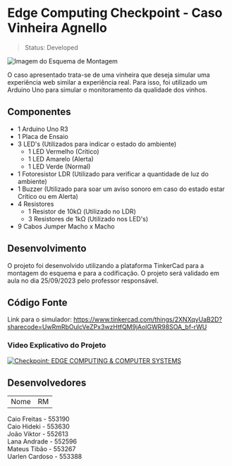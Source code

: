 # Edge Computing Checkpoint - Caso Vinheira Agnello

> Status: Developed

<img src="https://csg.tinkercad.com/things/2XNXqyUaB2D/t725.png?rev=1695567376720000000&s=&v=1&type=circuits&sharecode=UwRmRbOulcVeZPx3wzHtfQM9jAolGWR98SOA_bf-rWU" alt="Imagem do Esquema de Montagem">

O caso apresentado trata-se de uma vinheira que deseja simular uma experiência web similar a experiência real.
Para isso, foi utilizado um Arduino Uno para simular o monitoramento da qualidade dos vinhos.

## Componentes

<ul>
  <li>1 Arduino Uno R3</li>
  <li>1 Placa de Ensaio</li>
  <li>
    3 LED's (Utilizados para indicar o estado do ambiente)
    <ul>
      <li>1 LED Vermelho (Crítico)</li>
      <li>1 LED Amarelo (Alerta)</li>
      <li>1 LED Verde (Normal)</li>
    </ul>
  </li>
  <li>1 Fotoresistor LDR (Utilizado para verificar a quantidade de luz do ambiente)</li>
  <li>1 Buzzer (Utilizado para soar um aviso sonoro em caso do estado estar Crítico ou em Alerta)</li>
  <li>
    4 Resistores
    <ul>
      <li>1 Resistor de 10kΩ (Utilizado no LDR)</li>
      <li>3 Resistores de 1kΩ (Utilizado nos LED's)</li>
    </ul>
  </li>
  <li>9 Cabos Jumper Macho x Macho</li>
</ul>

## Desenvolvimento

O projeto foi desenvolvido utilizando a plataforma TinkerCad para a montagem do esquema e para a codificação. O projeto será validado em aula no dia 25/09/2023 pelo professor responsável.

## Código Fonte

Link para o simulador: https://www.tinkercad.com/things/2XNXqyUaB2D?sharecode=UwRmRbOulcVeZPx3wzHtfQM9jAolGWR98SOA_bf-rWU

### Video Explicativo do Projeto

[![Checkpoint: EDGE COMPUTING & COMPUTER SYSTEMS](https://img.youtube.com/vi/H7kYg070sKw/0.jpg)](https://www.youtube.com/watch?v=H7kYg070sKw "Everything Is AWESOME")

## Desenvolvedores

<table>
  <tr>
    <td>Nome</td>
    <td>RM</td>
  </tr>
</table>
Caio Freitas - 553190<br>
Caio Hideki - 553630<br>
João Viktor - 552613<br>
Lana Andrade - 552596<br>
Mateus Tibão - 553267<br>
Uarlen Cardoso - 553388<br>
